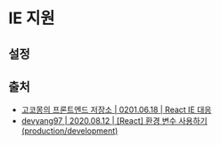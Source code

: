 # IE 지원

## 설정

&#x20;

## 출처

* [고코몽의 프론트엔드 저장소 | 0201.06.18 | React IE 대응](https://msko.tistory.com/63)
* [devyang97 | 2020.08.12 | \[React\] 환경 변수 사용하기 (production/development)](https://velog.io/@devyang97/React-%ED%99%98%EA%B2%BD-%EB%B3%80%EC%88%98-%EC%82%AC%EC%9A%A9%ED%95%98%EA%B8%B0-productiondevelopment)
